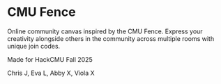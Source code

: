 # CMU Fence
Online community canvas inspired by the CMU Fence. Express your creativity alongside others in the community across multiple rooms with unique join codes.

Made for HackCMU Fall 2025

Chris J, Eva L, Abby X, Viola X
